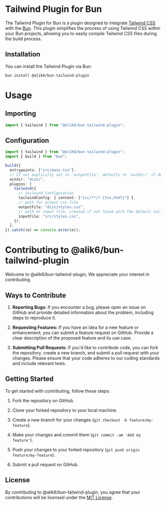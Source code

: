 # Tailwind Plugin for Bun

The Tailwind Plugin for Bun is a plugin designed to integrate [Tailwind CSS](https://github.com/tailwindlabs/tailwindcss) with the [Bun](https://github.com/oven-sh/bun). This plugin simplifies the process of using Tailwind CSS within your Bun projects, allowing you to easily compile Tailwind CSS files during the build process.

## Installation

You can install the Tailwind Plugin via Bun:

```bash
bun install @alik6/bun-tailwind-plugin
```

# Usage

## Importing

```ts
import { tailwind } from "@alik6/bun-tailwind-plugin";
```

## Configuration

```ts
import { tailwind } from "@alik6/bun-tailwind-plugin";
import { build } from "bun";

build({
  entrypoints: ["src/main.tsx"],
  // If not explicitly set in 'outputFile', defaults to 'outdir/' if defined, otherwise 'dist/'.
  outdir: "dist/",
  plugins: [
    tailwind({
      // tailwind Configuration
      tailwindConfig: { content: ["src/**/*.{tsx,html}"] },
      // path for output css file
      outputFile: "dist/styles.css",
      // path of input file, created if not found with the default tailwind headers
      inputFile: "src/styles.css",
    }),
  ],
}).catch((e) => console.error(e));
```

# Contributing to @alik6/bun-tailwind-plugin

Welcome to @alik6/bun-tailwind-plugin, We appreciate your interest in contributing.

## Ways to Contribute

1. **Reporting Bugs:** If you encounter a bug, please open an issue on GitHub and provide detailed information about the problem, including steps to reproduce it.

2. **Requesting Features:** If you have an idea for a new feature or enhancement, you can submit a feature request on GitHub. Provide a clear description of the proposed feature and its use case.

3. **Submitting Pull Requests:** If you'd like to contribute code, you can fork the repository, create a new branch, and submit a pull request with your changes. Please ensure that your code adheres to our coding standards and include relevant tests.

## Getting Started

To get started with contributing, follow these steps:

1. Fork the repository on GitHub.

2. Clone your forked repository to your local machine.

3. Create a new branch for your changes (`git checkout -b feature/my-feature`).

4. Make your changes and commit them (`git commit -am 'Add my feature'`).

5. Push your changes to your forked repository (`git push origin feature/my-feature`).

6. Submit a pull request on GitHub.

## License

By contributing to @alik6/bun-tailwind-plugin, you agree that your contributions will be licensed under the [MIT License](LICENSE.md).

